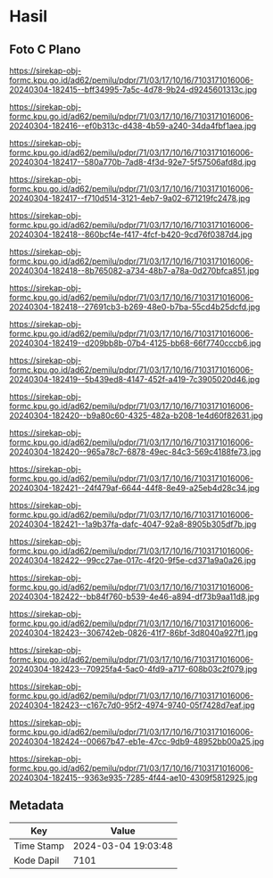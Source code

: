 # Hasil

## Foto C Plano

https://sirekap-obj-formc.kpu.go.id/ad62/pemilu/pdpr/71/03/17/10/16/7103171016006-20240304-182415--bff34995-7a5c-4d78-9b24-d9245601313c.jpg

https://sirekap-obj-formc.kpu.go.id/ad62/pemilu/pdpr/71/03/17/10/16/7103171016006-20240304-182416--ef0b313c-d438-4b59-a240-34da4fbf1aea.jpg

https://sirekap-obj-formc.kpu.go.id/ad62/pemilu/pdpr/71/03/17/10/16/7103171016006-20240304-182417--580a770b-7ad8-4f3d-92e7-5f57506afd8d.jpg

https://sirekap-obj-formc.kpu.go.id/ad62/pemilu/pdpr/71/03/17/10/16/7103171016006-20240304-182417--f710d514-3121-4eb7-9a02-671219fc2478.jpg

https://sirekap-obj-formc.kpu.go.id/ad62/pemilu/pdpr/71/03/17/10/16/7103171016006-20240304-182418--860bcf4e-f417-4fcf-b420-9cd76f0387d4.jpg

https://sirekap-obj-formc.kpu.go.id/ad62/pemilu/pdpr/71/03/17/10/16/7103171016006-20240304-182418--8b765082-a734-48b7-a78a-0d270bfca851.jpg

https://sirekap-obj-formc.kpu.go.id/ad62/pemilu/pdpr/71/03/17/10/16/7103171016006-20240304-182418--27691cb3-b269-48e0-b7ba-55cd4b25dcfd.jpg

https://sirekap-obj-formc.kpu.go.id/ad62/pemilu/pdpr/71/03/17/10/16/7103171016006-20240304-182419--d209bb8b-07b4-4125-bb68-66f7740cccb6.jpg

https://sirekap-obj-formc.kpu.go.id/ad62/pemilu/pdpr/71/03/17/10/16/7103171016006-20240304-182419--5b439ed8-4147-452f-a419-7c3905020d46.jpg

https://sirekap-obj-formc.kpu.go.id/ad62/pemilu/pdpr/71/03/17/10/16/7103171016006-20240304-182420--b9a80c60-4325-482a-b208-1e4d60f82631.jpg

https://sirekap-obj-formc.kpu.go.id/ad62/pemilu/pdpr/71/03/17/10/16/7103171016006-20240304-182420--965a78c7-6878-49ec-84c3-569c4188fe73.jpg

https://sirekap-obj-formc.kpu.go.id/ad62/pemilu/pdpr/71/03/17/10/16/7103171016006-20240304-182421--24f479af-6644-44f8-8e49-a25eb4d28c34.jpg

https://sirekap-obj-formc.kpu.go.id/ad62/pemilu/pdpr/71/03/17/10/16/7103171016006-20240304-182421--1a9b37fa-dafc-4047-92a8-8905b305df7b.jpg

https://sirekap-obj-formc.kpu.go.id/ad62/pemilu/pdpr/71/03/17/10/16/7103171016006-20240304-182422--99cc27ae-017c-4f20-9f5e-cd371a9a0a26.jpg

https://sirekap-obj-formc.kpu.go.id/ad62/pemilu/pdpr/71/03/17/10/16/7103171016006-20240304-182422--bb84f760-b539-4e46-a894-df73b9aa11d8.jpg

https://sirekap-obj-formc.kpu.go.id/ad62/pemilu/pdpr/71/03/17/10/16/7103171016006-20240304-182423--306742eb-0826-41f7-86bf-3d8040a927f1.jpg

https://sirekap-obj-formc.kpu.go.id/ad62/pemilu/pdpr/71/03/17/10/16/7103171016006-20240304-182423--70925fa4-5ac0-4fd9-a717-608b03c2f079.jpg

https://sirekap-obj-formc.kpu.go.id/ad62/pemilu/pdpr/71/03/17/10/16/7103171016006-20240304-182423--c167c7d0-95f2-4974-9740-05f7428d7eaf.jpg

https://sirekap-obj-formc.kpu.go.id/ad62/pemilu/pdpr/71/03/17/10/16/7103171016006-20240304-182424--00667b47-eb1e-47cc-9db9-48952bb00a25.jpg

https://sirekap-obj-formc.kpu.go.id/ad62/pemilu/pdpr/71/03/17/10/16/7103171016006-20240304-182415--9363e935-7285-4f44-ae10-4309f5812925.jpg


## Metadata

| Key        | Value               |
| ---------- | ------------------- |
| Time Stamp | 2024-03-04 19:03:48 |
| Kode Dapil | 7101                |



